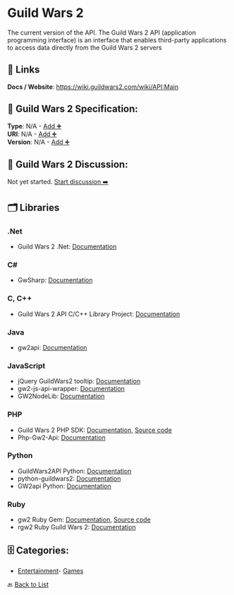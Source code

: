 # Guild Wars 2

The current version of the API. The Guild Wars 2 API (application programming interface) is an interface that enables third-party applications to access data directly from the Guild Wars 2 servers

##  🔗 Links
**Docs / Website**: https://wiki.guildwars2.com/wiki/API:Main

## 🧬 Guild Wars 2 Specification:
**Type**: N/A - [Add ➕](https://github.com/apis-list/apis-list/edit/main/apis.yaml#9016)  
**URI**: N/A - [Add ➕](https://github.com/apis-list/apis-list/edit/main/apis.yaml#9016)  
**Version**: N/A - [Add ➕](https://github.com/apis-list/apis-list/edit/main/apis.yaml#9016)

## 💬 Guild Wars 2 Discussion:
Not yet started. [Start discussion ➡️](https://github.com/apis-list/apis-list/discussions/new)

## 🗂️ Libraries
### .Net
- Guild Wars 2 .Net: [Documentation](https://gw2dotnet.codeplex.com/)
### C#
- GwSharp: [Documentation](https://github.com/Rohansi/GwSharp)
### C, C++
- Guild Wars 2 API C/C++ Library Project: [Documentation](https://gw2apicpp.codeplex.com/)
### Java
- gw2api: [Documentation](https://code.google.com/p/gw2api/)
### JavaScript
- jQuery GuildWars2 tooltip: [Documentation](https://github.com/Aziz-JH/jquery-GuildWars2-tooltip)
- gw2-js-api-wrapper: [Documentation](https://github.com/JasonKaz/gw2-js-api-wrapper)
- GW2NodeLib: [Documentation](https://github.com/TimeBomb/GW2NodeLib)
### PHP
- Guild Wars 2 PHP SDK: [Documentation](https://forum-en.guildwars2.com/forum/community/api/PHP-SDK), [Source code](https://github.com/defunctl/Gw2-SDK)
- Php-Gw2-Api: [Documentation](https://github.com/jamesmcfadden/Php-Gw2-Api)
### Python
- GuildWars2API Python: [Documentation](https://github.com/ngenator/guildwars2api/)
- python-guildwars2: [Documentation](https://github.com/jstraw/python-guildwars2)
- GW2api Python: [Documentation](https://github.com/mocnik/gw2api/tree/v0.1)
### Ruby
- gw2 Ruby Gem: [Documentation](https://rubygems.org/gems/gw2), [Source code](https://github.com/parix/gw2)
- rgw2 Ruby Guild Wars 2: [Documentation](https://github.com/koshrf/rgw2)


## 🗄️ Categories:
- [Entertainment](https://github.com/apis-list/apis-list#entertainment-)- [Games](https://github.com/apis-list/apis-list#games-)

🔙  [Back to List](https://github.com/apis-list/apis-list)
